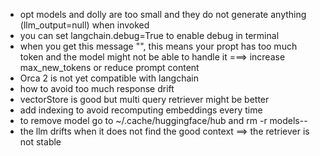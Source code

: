 - opt models and dolly are too small and they do not generate anything (llm_output=null) when invoked
- you can set langchain.debug=True to enable debug in terminal
- when you get this message "", this means your propt has too much token and the model might not be able to handle it ===> increase max_new_tokens or reduce prompt content
- Orca 2 is not yet compatible with langchain
- how to avoid too much response drift
- vectorStore is good but multi query retriever might be better
- add indexing to avoid recomputing embeddings every time
- to remove model go to ~/.cache/huggingface/hub and rm -r models--
- the llm drifts when it does not find the good context ==> the retriever is not stable